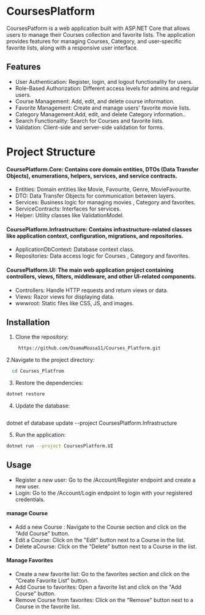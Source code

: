 # CoursesPlatform
CoursesPatform is a web application built with ASP.NET Core that allows users to manage their Courses collection and favorite lists. The application provides features for managing Courses, Category, and user-specific favorite lists, along with a responsive user interface.

## Features
* User Authentication: Register, login, and logout functionality for users.
* Role-Based Authorization: Different access levels for admins and regular users.
* Course Management: Add, edit, and delete course information.
* Favorite Management: Create and manage users' favorite movie lists.
* Category  Management:Add, edit, and delete Category information..
* Search Functionality: Search for Courses and favorite lists.
* Validation: Client-side and server-side validation for forms.

# Project Structure
#### CoursePlatform.Core: Contains core domain entities, DTOs (Data Transfer Objects), enumerations, helpers, services, and service contracts.

- Entities: Domain entities like Movie, Favourite, Genre, MovieFavourite.
- DTO: Data Transfer Objects for communication between layers.
- Services: Business logic for managing movies , Category  and favorites.
- ServiceContracts: Interfaces for services.
- Helper: Utility classes like ValidationModel.

#### CoursePlatform.Infrastructure: Contains infrastructure-related classes like application context, configuration, migrations, and repositories.

- ApplicationDbContext: Database context class.
- Repositories: Data access logic for Courses , Category and favorites.
  
#### CoursePlatform.UI: The main web application project containing controllers, views, filters, middleware, and other UI-related components.

- Controllers: Handle HTTP requests and return views or data.
- Views: Razor views for displaying data.
- wwwroot: Static files like CSS, JS, and images.

## Installation
1. Clone the repository:
    ```bash
     https://github.com/OsamaMousa11/Courses_Platform.git
2.Navigate to the project directory: 
  ```bash
    cd Courses_Platfrom
```
3. Restore the dependencies:
```bash
dotnet restore
```
4. Update the database:
   ```bash
  dotnet ef database update --project CoursesPlatform.Infrastructure
  
5. Run the application:
 ```bash
dotnet run --project CoursesPlatform.UI
 ```
## Usage
* Register a new user: Go to the /Account/Register endpoint and create a new user.
* Login: Go to the /Account/Login endpoint to login with your registered credentials.
####  manage Course
* Add a new Course : Navigate to the Course section and click on the "Add Course" button.
* Edit a Course: Click on the "Edit" button next to a Course in the list.
* Delete aCourse: Click on the "Delete" button next to a Course in the list.
#### Manage Favorites
* Create a new favorite list: Go to the favorites section and click on the "Create Favorite List" button.
* Add Course to favorites: Open a favorite list and click on the "Add Course" button.
* Remove Course from favorites: Click on the "Remove" button next to a Course in the favorite list. 

  


  
  

 
  

